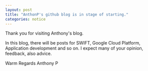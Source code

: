 ```yaml
---
layout: post
title: "AnthonP's github blog is in stage of starting."
categories: notice
---
```


Thank you for visiting Anthony's blog. 

In this blog, there will be posts for SWIFT, Google Cloud Platform, Application development and so on. 
I expect many of your opinion, feedback, also advice. 

Warm Regards 
Anthony P
